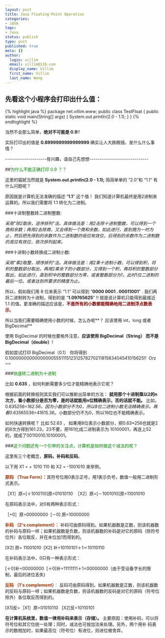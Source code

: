 ```yaml
---
layout: post
title: Java Floating-Point Operation
categories:
- JAVA
tags:
- Java
status: publish
type: post
published: true
meta: {}
author:
  login: villim
  email: villim@126.com
  display_name: Villim
  first_name: Villim
  last_name: Wong
---
```


## 先看这个小程序会打印出什么值：

{% highlight java %}
package net.villim.www;
public class TestFloat {
	public static void main(String[] args) {
		System.out.println(2.0 - 1.1);
	}
}
{% endhighlight %}

当然不会那么简单，**绝对不可能是 0.9**!! 

实际打印出的值是 **0.8999999999999999** 确实让人大跌眼镜。发什么什么事情？


---------------------有兴趣，请自己先想想------------------------------

##<span style="color: #008000;">为什么不能正确打印 0.9 ？？</span>

这里的猫腻当然就是 **System.out.println(2.0 - 1.1);** 简简单单的 “2.0”和 “1.1” 有什么问题呢？

原因就是计算机无法准确的描述 “**1.1**” 这个值！ 我们知道计算机最终是用2进制来运算的。所以我们需要将 1.1 转化为二进制。


###十进制整数转二进制整数:

*采用"除2取余，逆序排列"法。具体做法是：用2去除十进制整数，可以得到一个商和余数；再用2去除商，又会得到一个商和余数，如此进行，直到商为一时为止，然后把先得到的余数作为二进制数的低位有效位，后得到的余数作为二进制数的高位有效位，依次排列起来。*


###十进制小数转换成二进制小数:

*采用"乘2取整，顺序排列"法。具体做法是：用2乘十进制小数，可以得到积，将积的整数部分取出，再用2乘余下的小数部分，又得到一个积，再将积的整数部分取出，如此进行，直到积中的整数部分为零，或者整数部分为1，此时1位二进制的最后一位。或者达到所要求的精度为止。*

所以，假如我们用 8 位来表示 “1.1” 可以得到 “**0000 0001 . 00011001**” . 我们再将二进制转为十进制，得到的是 “**1.09765625**” !! 就是说计算机只能得到最接近 1.1 的值。更准确的描述应该是，<span style="color: #800000;">**不是所有的小数都能精确地用二进制浮点数表示**</span>。

所以当我们需要精确使用小数的时候，怎么办呢**？ 应该使用 int，long 或者 BigDecimal**


使用 BigDecimal 的时候也要格外注意，**应该使用 BigDecimal（String） 而不是BigDecimal（double）**! 

假如尝试打印 BigDecimal（0.1） 你将得到  0.1000000000000000055511151231257827021181583404541015625!!  Orz ~~



###<span style="color: #008000;">快速转二进制为十进制</span>

比如 **0.635** ，如何判断需要多少位才能精确地表示它呢？

根据前面的转换规则其实我们可以推断出简单的方法： **就用那个十进制乘以2的n次方，看小数部分是否为零，是的话就能用n位精确表示，否的话就不能。** 比如，0.635*256=162.56。因为小数部分不为0，所以8位二进制小数无法精确表示。再看0.635*65536=41615.36。小数部分仍不为0，所以16位也不能精确表示。

如何快速转换呢？ 比如 52.63 ， 如果用8位表示小数部分，把0.63*256也就是2的8次方得到161.23，23不要，把161化成二进制表示为 10100001，再连上52的，就成了00110010.10100001。



###<span style="color: #008000;">这个问题还有一个引申的关注点，计算机是如何做这个减法的呢？</span>

这里有三个老概念，**原码，补码和反码**。

以下用 X1 = + 1010 110 和 X2 = -1001010 来举例。

<span style="color: #993300;">**原码 （True Form）：**</span>其符号位用0表示正号，用1表示负号，数值一般用二进制形式表示。

［X1］原=[＋1010110]原=01010110  ［X2］原=[－1001010]原=11001010

在原码表示法中，对0有两种表示形式：

［+0］原=00000000  [－0] 原=10000000

<span style="color: #993300;">**补码 （2's complement）：**</span> 补码可由原码得到。如果机器数是正数，则该机器数的补码与原码一样；如果机器数是负数，则该机器数的补码是对它的原码（除符号位外）各位取反，并在未位加1而得到的。

[X2] 原= 11001010  [X2] 补=10110101＋1＝10110110

在补码表示法中，0只有一种表示形式：

[＋0]补=00000000  [＋0]补=11111111＋1=00000000（由于受设备字长的限制，最后的进位丢失)

<span style="color: #993300;">**反码 （1's complement）**：</span> 反码可由原码得到。如果机器数是正数，则该机器数的反码与原码一样；如果机器数是负数，则该机器数的反码是对它的原码（符号位除外）各位取反而得到的。

[X1]反=［X1］原=01010110   [X2]反=10110101

**在计算机系统里，数值一律用补码来表示（存储）。** 主要原因：使用补码，可以将符号位和其它位统一处理；同时，减法也可按加法来处理。另外，两个用补 码表示的数相加时，如果最高位（符号位）有进位，则进位被舍弃。

